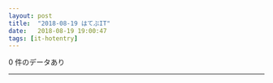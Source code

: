 ```yaml
---
layout: post
title:  "2018-08-19 はてぶIT"
date:   2018-08-19 19:00:47
tags: [it-hotentry]
---
```

0 件のデータあり

<hr>
